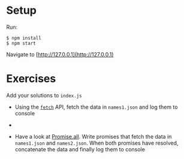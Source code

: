 # Setup

Run: 

```
$ npm install
$ npm start
```

Navigate to [http://127.0.0.1](http://127.0.0.1) 

# Exercises

Add your solutions to `index.js`

* Using the [`fetch`](https://developer.mozilla.org/en-US/docs/Web/API/Fetch_API/Using_Fetch) API, fetch the data in
`names1.json` and log them to console

* 

* Have a look at [Promise.all](https://developer.mozilla.org/en-US/docs/Web/JavaScript/Reference/Global_Objects/Promise/all).
Write promises that fetch the data in `names1.json` and `names2.json`. When both promises have resolved, concatenate
the data and finally log them to console
